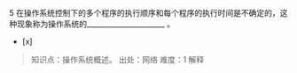 5
在操作系统控制下的多个程序的执行顺序和每个程序的执行时间是不确定的，这种现象称为操作系统的______________________ 。
- [x]  

> 知识点：操作系统概述。
> 出处：网络
> 难度：1
> 解释
